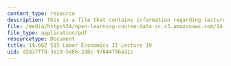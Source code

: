 ```yaml
---
content_type: resource
description: This is a file that contains information regarding lecture 19.
file: /media/https%3A/open-learning-course-data-rc.s3.amazonaws.com/14-662-labor-economics-ii-spring-2015/d2837ffd3e195e862d8c97044796a31c_MIT14_662S15_lecnotes19.pdf
file_type: application/pdf
resourcetype: Document
title: 14.662 S15 Labor Economics II Lecture 19
uid: d2837ffd-3e19-5e86-2d8c-97044796a31c
---
```

